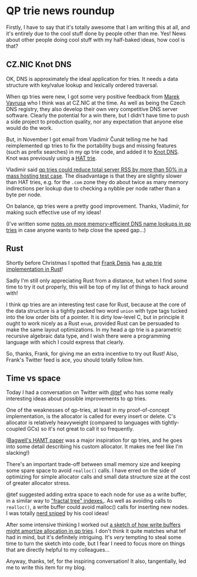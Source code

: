 QP trie news roundup
====================

Firstly, I have to say that it's totally awesome that I am writing
this at all, and it's entirely due to the cool stuff done by people
other than me. Yes! News about other people doing cool stuff with my
half-baked ideas, how cool is that?


CZ.NIC Knot DNS
---------------

OK, DNS is approximately the ideal application for tries. It needs a
data structure with key/value lookup and lexically ordered traversal.

When qp tries were new, I got some very positive feedback from [Marek
Vavrusa](https://twitter.com/vavrusam) who I think was at CZ.NIC at
the time. As well as being the Czech DNS registry, they also develop
their own very competitive DNS server software. Clearly the potential
for a win there, but I didn't have time to push a side project to
production quality, nor any expectation that anyone else would do the
work.

But, in November I got email from Vladimír Čunát telling me he had
reimplemented qp tries to fix the portability bugs and missing features
(such as prefix searches) in my qp trie code, and added it to [Knot
DNS](https://www.knot-dns.cz). Knot was previously using a [HAT
trie](https://en.wikipedia.org/wiki/HAT-trie).

Vladimír said [qp tries could reduce total server RSS by more than 50%
in a mass hosting test
case](https://gitlab.labs.nic.cz/labs/knot/merge_requests/574). The
disadvantage is that they are slightly slower than HAT tries, e.g. for
the `.com` zone they do about twice as many memory indirections per
lookup due to checking a nybble per node rather than a byte per node.

On balance, qp tries were a pretty good improvement. Thanks, Vladimír,
for making such effective use of my ideas!

(I've written some [notes on more memory-efficient DNS name lookups in
qp tries](http://dotat.at/prog/qp/notes-dns.html) in case anyone wants
to help close the speed gap...)


Rust
----

Shortly before Christmas I spotted that [Frank
Denis](https://twitter.com/jedisct1/) has [a qp trie implementation in
Rust](https://github.com/jedisct1/rust-qptrie)!

Sadly I'm still only appreciating Rust from a distance, but when I
find some time to try it out properly, this will be top of my list of
things to hack around with!

I think qp tries are an interesting test case for Rust, because at the
core of the data structure is a tightly packed two word `union` with
type tags tucked into the low order bits of a pointer. It is dirty
low-level C, but in principle it ought to work nicely as a Rust
`enum`, provided Rust can be persuaded to make the same layout
optimizations. In my head a qp trie is a parametric recursive
algebraic data type, and I wish there were a programming language with
which I could express that clearly.

So, thanks, Frank, for giving me an extra incentive to try out Rust!
Also, Frank's Twitter feed is ace, you should totally follow him.


Time vs space
-------------

Today I had a conversation on Twitter with
[@tef](https://twitter.com/tef_ebooks) who has some really interesting
ideas about possible improvements to qp tries.

One of the weaknesses of qp-tries, at least in my proof-of-concept
implementation, is the allocator is called for every insert or delete.
C's allocator is relatively heavyweight (compared to languages with
tightly-coupled GCs) so it's not great to call it so frequently.

([Bagwell's HAMT
paper](https://infoscience.epfl.ch/record/64398/files/idealhashtrees.pdf)
was a major inspiration for qp tries, and he goes into some detail
describing his custom allocator. It makes me feel like I'm slacking!)

There's an important trade-off between small memory size and keeping
some spare space to avoid `realloc()` calls. I have erred on the side of
optimizing for simple allocator calls and small data structure size at
the cost of greater allocator stress.

@tef suggested adding extra space to each node for use as a write
buffer, in a similar way to ["fractal tree"
indexes.](https://www.percona.com/files/presentations/percona-live/PLMCE2012/PLMCE2012-The_Right_Read_Optimization_is_Actually_Write_Optimization.pdf).
As well as avoiding calls to `realloc()`, a write buffer could avoid
malloc() calls for inserting new nodes. I was totally [nerd
sniped](https://xkcd.com/356/) by his cool ideas!

After some intensive thinking I worked out [a sketch of how write
buffers might amortize allocation in qp
tries](http://dotat.at/prog/qp/notes-write-buffer.html). I don't think
it quite matches what tef had in mind, but it's definitely intriguing.
It's *very* tempting to steal some time to turn the sketch into code,
but I fear I need to focus more on things that are directly helpful to
my colleagues...

Anyway, thanks, tef, for the inspiring conversation! It also,
tangentially, led me to write this item for my blog.
